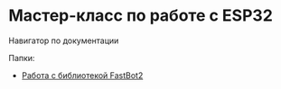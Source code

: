 # Мастер-класс по работе с ESP32

Навигатор по документации

Папки:
 + [Работа с библиотекой FastBot2](github.com/Nikolaevviktord/esp32-workshop/FastBot-manual "FastBot2")

